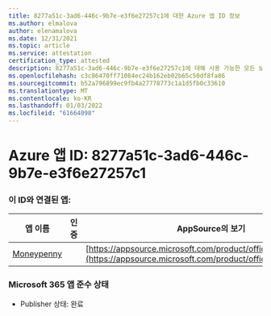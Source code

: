 ```yaml
---
title: 8277a51c-3ad6-446c-9b7e-e3f6e27257c1에 대한 Azure 앱 ID 정보
ms.author: elmalova
author: elenamalova
ms.date: 12/31/2021
ms.topic: article
ms.service: attestation
certification_type: attested
description: 8277a51c-3ad6-446c-9b7e-e3f6e27257c1에 대해 사용 가능한 모든 보안 및 규정 준수 정보입니다.
ms.openlocfilehash: c3c86470ff71084ec24b162eb02b65c50df8fa86
ms.sourcegitcommit: b52a796899ec9fb4a27778773c1a1d5fb0c33610
ms.translationtype: MT
ms.contentlocale: ko-KR
ms.lasthandoff: 01/03/2022
ms.locfileid: "61664098"
---
```

# <a name="azure-app-id-8277a51c-3ad6-446c-9b7e-e3f6e27257c1"></a>Azure 앱 ID: 8277a51c-3ad6-446c-9b7e-e3f6e27257c1


### <a name="apps-associated-with-this-id"></a>이 ID와 연결된 앱:
| **앱 이름** | **인증** | **AppSource의 보기** |
|--------------|---------------|-----------------------|
| [Moneypenny](https://docs.microsoft.com/microsoft-365-app-certification/forward/WA200003396) |  | [https://appsource.microsoft.com/product/office/WA200003396](https://appsource.microsoft.com/product/office/WA200003396) |

### <a name="microsoft-365-app-compliance-status"></a>Microsoft 365 앱 준수 상태
- Publisher 상태: 완료
